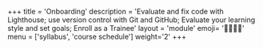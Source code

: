 +++
title = 'Onboarding'
description = 'Evaluate and fix code with Lighthouse; use version control with Git and GitHub; Evaluate your learning style and set goals; Enroll as a Trainee'
layout = 'module'
emoji= '🫱🏾‍🫲🏿'
menu = ['syllabus', 'course schedule']
weight='2'
+++
